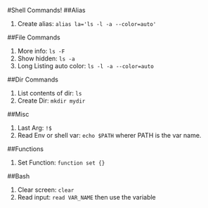 #Shell Commands!
##Alias
1. Create alias: `alias la='ls -l -a --color=auto'`

##File Commands
1. More info: `ls -F`
1. Show hidden: `ls -a`
1. Long Listing auto color: `ls -l -a --color=auto`

##Dir Commands
1. List contents of dir: `ls`
1. Create Dir: `mkdir mydir`

##Misc
1. Last Arg: `!$`
1. Read Env or shell var: `echo $PATH` wherer PATH is the var name.

##Functions
1. Set Function: `function set {}`

##Bash
1. Clear screen: `clear`
1. Read input: `read VAR_NAME` then use the variable
